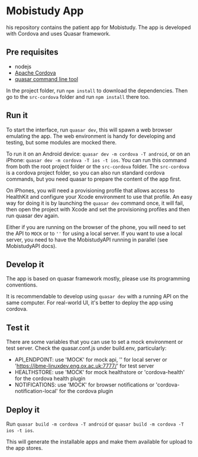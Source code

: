 # Mobistudy App

his repository contains the patient app for Mobistudy.
The app is developed with Cordova and uses Quasar framework.

## Pre requisites

- nodejs
- [Apache Cordova](https://cordova.apache.org/)
- [quasar command line tool](https://quasar-framework.org/guide/quasar-cli.html)

In the project folder, run `npm install` to download the dependencies.
Then go to the `src-cordova` folder and run `npm install` there too.

## Run it

To start the interface, run `quasar dev`, this will spawn a web browser emulating the app.
The web environment is handy for developing and testing, but some modules are mocked there.

To run it on an Android device: `quasar dev -m cordova -T android`,
or on an iPhone: `quasar dev -m cordova -T ios -t ios`.
You can run this command from both the root project folder or the `src-cordova` folder.
The `src-cordova` is a cordova project folder, so you can also run standard cordova commands,
but you need quasar to prepare the content of the app first.

On iPhones, you will need a provisioning profile that allows access to HealthKit
and configure your Xcode environment to use that profile.
An easy way for doing it is by launching the `quasar dev` command once, it will fail,
then open the project with Xcode and set the provisioning profiles and then run
quasar dev again.

Either if you are running on the browser of the phone, you will need to set the API to
`MOCK` or to `''` for using a local server.
If you want to use a local server, you need to have the MobistudyAPI running in parallel
(see MobistudyAPI docs).

## Develop it

The app is based on quasar framework mostly, please use its programming conventions.

It is recommendable to develop using `quasar dev` with a running API on the same computer.
For real-world UI, it's better to deploy the app using cordova.

## Test it

There are some variables that you can use to set a mock environment or test server.
Check the quasar.conf.js under build.env, particularly:

- API_ENDPOINT: use 'MOCK' for mock api, '' for local server or 'https://ibme-linuxdev.eng.ox.ac.uk:7777/' for test server
- HEALTHSTORE: use 'MOCK' for mock healthstore or 'cordova-health' for the cordova health plugin
- NOTIFICATIONS: use 'MOCK' for browser notifications or 'cordova-notification-local' for the cordova plugin


## Deploy it

Run `quasar build -m cordova -T android` or `quasar build -m cordova -T ios -t ios`.

This will generate the installable apps and make them available for upload to the app stores.

